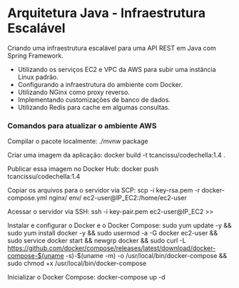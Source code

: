 # Arquitetura Java - Infraestrutura Escalável

Criando uma infraestrutura escalável para uma API REST em Java com Spring Framework.
- Utilizando os serviços EC2 e VPC da AWS para subir uma instância Linux padrão. 
- Configurando a infraestrutura do ambiente com Docker.
- Utilizando NGinx como proxy reverso.
- Implementando customizações de banco de dados.
- Utilizando Redis para cache em algumas consultas.


### Comandos para atualizar o ambiente AWS

Compilar o pacote localmente: 
./mvnw package

Criar uma imagem da aplicação: 
docker build -t tcancissu/codechella:1.4 .

Publicar essa imagem no Docker Hub: 
docker push tcancissu/codechella:1.4

Copiar os arquivos para o servidor via SCP: 
scp -i key-rsa.pem -r docker-compose.yml nginx/ env/ ec2-user@IP_EC2:/home/ec2-user

Acessar o servidor via SSH: 
ssh -i key-pair.pem ec2-user@IP_EC2 >> 

Instalar e configurar o Docker e o Docker Compose:
sudo yum update -y && sudo yum install docker -y && sudo usermod -a -G docker ec2-user && sudo service docker start && newgrp docker && sudo curl -L https://github.com/docker/compose/releases/latest/download/docker-compose-$(uname -s)-$(uname -m) -o /usr/local/bin/docker-compose && sudo chmod +x /usr/local/bin/docker-compose

Inicializar o Docker Compose: 
docker-compose up -d